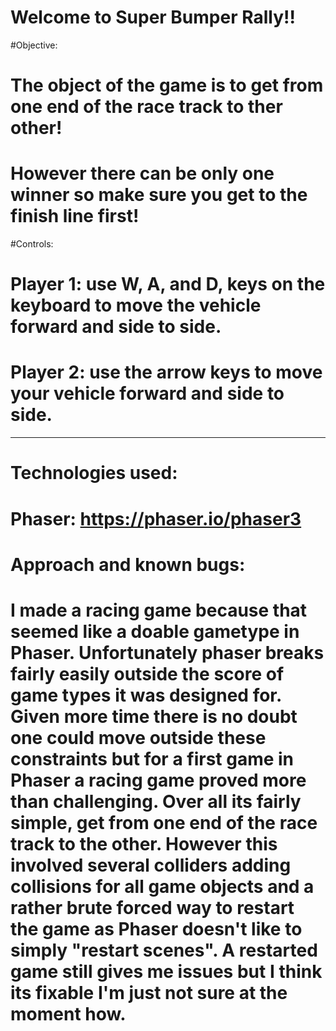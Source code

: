 # Welcome to Super Bumper Rally!!

#Objective:
# The object of the game is to get from one end of the race track to ther other!
# However there can be only one winner so make sure you get to the finish line first!


#Controls:
# Player 1: use W, A, and D, keys on the keyboard to move the vehicle forward and side to side.
# Player 2: use the arrow keys to move your vehicle forward and side to side.


------------------------------------------------------------------------------------------------

# Technologies used:
# Phaser: https://phaser.io/phaser3

# Approach and known bugs:
# I made a racing game because that seemed like a doable gametype in Phaser. Unfortunately phaser breaks fairly easily outside the score of game types it was designed for. Given more time there is no doubt one could move outside these constraints but for a first game in Phaser a racing game proved more than challenging. Over all its fairly simple, get from one end of the race track to the other. However this involved several colliders adding collisions for all game objects and a rather brute forced way to restart the game as Phaser doesn't like to simply "restart scenes". A restarted game still gives me issues but I think its fixable I'm just not sure at the moment how.
